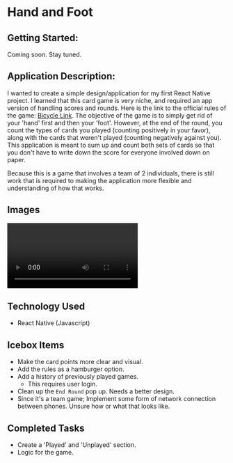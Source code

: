 # Hand and Foot

## Getting Started:
Coming soon. Stay tuned.

## Application Description:
I wanted to create a simple design/application for my first React Native project. I learned that this card game is very niche, and required an app version of handling scores and rounds. Here is the link to the official rules of the game: [Bicycle Link](https://bicyclecards.com/how-to-play/hand-and-foot). The objective of the game is to simply get rid of your 'hand' first and then your 'foot'. However, at the end of the round, you count the types of cards you played (counting positively in your favor), along with the cards that weren't played (counting negatively against you). This application is meant to sum up and count both sets of cards so that you don't have to write down the score for everyone involved down on paper. 

Because this is a game that involves a team of 2 individuals, there is still work that is required to making the application more flexible and understanding of how that works. 

## Images
![Test 1](https://i.imgur.com/NVsiE0R.mp4)

## Technology Used
- React Native (Javascript)

## Icebox Items
- Make the card points more clear and visual.
- Add the rules as a hamburger option.
- Add a history of previously played games.
   - This requires user login.
- Clean up the `End Round` pop up. Needs a better design.
- Since it's a team game; Implement some form of network connection between phones. Unsure how or what that looks like. 

## Completed Tasks
- Create a 'Played' and 'Unplayed' section.
- Logic for the game.